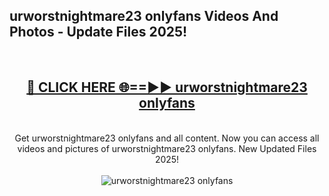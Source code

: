 <h2>urworstnightmare23 onlyfans Videos And Photos - Update Files 2025!</h2>
<br>
<div align="center">
<h2><a href="https://linkcuts.com/hfmhzwbr" rel="nofollow">🔴 CLICK HERE 🌐==►► urworstnightmare23 onlyfans</a></h2>
<br>
Get urworstnightmare23 onlyfans and all content. Now you can access all videos and pictures of urworstnightmare23 onlyfans. New Updated Files 2025!
<br>
<br>
<a href="https://linkcuts.com/hfmhzwbr" rel="nofollow" data-target="animated-image.originalLink"><img src="https://i.ibb.co.com/WyWwxjT/player-gif2.gif" alt="urworstnightmare23 onlyfans" style="max-width: 100%; display: inline-block;" data-target="animated-image.originalImage"></a>
</div>
<br>